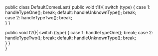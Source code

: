 public class DefaultComesLast{
  public void t1(){
    switch (type) {
        case 1:
            handleTypeOne();
            break;
        default:
            handleUnknownType();
            break;        
        case 2:
            handleTypeTwo();
            break;    
    }
  }
  
  public void t2(){
    switch (type) {
        case 1:
            handleTypeOne();
            break;
        case 2:
            handleTypeTwo();
            break;
        default:
            handleUnknownType();
            break;                    
    }
  }  
}
